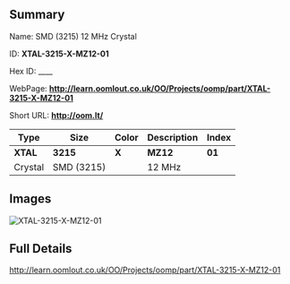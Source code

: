 

## Summary
 
Name:  SMD (3215) 12 MHz Crystal 

ID: __XTAL-3215-X-MZ12-01__

Hex ID: ____

WebPage: __http://learn.oomlout.co.uk/OO/Projects/oomp/part/XTAL-3215-X-MZ12-01__

Short URL: __http://oom.lt/__


| Type   | Size   | Color   | Description   | Index   |    
| ----- | ------   | ------   | -----   | ----   |    
| __XTAL__   					| __3215__   					| __X__    						| __MZ12__    					| __01__ |    
| Crystal		| SMD (3215)	| 		| 12 MHz	| 	|

## Images
![XTAL-3215-X-MZ12-01](http://oomlout.com/oomp-gen/parts/XTAL-3215-X-MZ12-01/XTAL-3215-X-MZ12-01_420.jpg)

## Full Details

 http://learn.oomlout.co.uk/OO/Projects/oomp/part/XTAL-3215-X-MZ12-01

